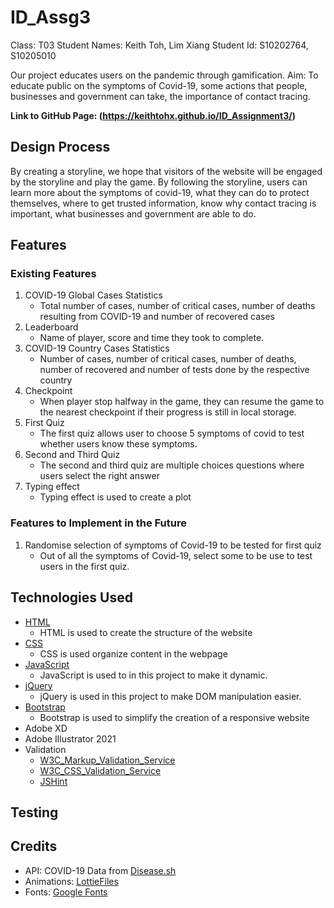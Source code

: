 # ID_Assg3
Class: T03
Student Names: Keith Toh, Lim Xiang
Student Id: S10202764, S10205010

Our project educates users on the pandemic through gamification.
Aim: To educate public on the symptoms of Covid-19, some actions that people, businesses and government can take, the importance of contact tracing.

__Link to GitHub Page: (https://keithtohx.github.io/ID_Assignment3/)__
## Design Process
By creating a storyline, we hope that visitors of the website will be engaged by the storyline and play the game. By following the storyline, users can learn more about the symptoms of covid-19, what they can do to protect themselves, where to get trusted information, know why contact tracing is important, what businesses and government are able to do.
## Features

### Existing Features
1. COVID-19 Global Cases Statistics
    * Total number of cases, number of critical cases, number of deaths resulting from COVID-19 and number of recovered cases
2. Leaderboard
    * Name of player, score and time they took to complete.
3. COVID-19 Country Cases Statistics
    * Number of cases, number of critical cases, number of deaths, number of recovered and number of tests done by the respective country
4. Checkpoint
    * When player stop halfway in the game, they can resume the game to the nearest checkpoint if their progress is still in local storage.
5. First Quiz
    * The first quiz allows user to choose 5 symptoms of covid to test whether users know these symptoms.
6. Second and Third Quiz
    * The second and third quiz are multiple choices questions where users select the right answer
7. Typing effect
    * Typing effect is used to create a plot


### Features to Implement in the Future
1. Randomise selection of symptoms of Covid-19 to be tested for first quiz
   * Out of all the symptoms of Covid-19, select some to be use to test users in the first quiz.
## Technologies Used
* [HTML](https://developer.mozilla.org/en-US/docs/Web/HTML)
  * HTML is used to create the structure of the website
* [CSS](https://developer.mozilla.org/en-US/docs/Web/CSS)
  * CSS is used organize content in the webpage
* [JavaScript](https://www.javascript.com/)
  * JavaScript is used to in this project to make it dynamic.
* [jQuery](https://jquery.com/)
  * jQuery is used in this project to make DOM manipulation easier.
* [Bootstrap](https://getbootstrap.com/)
  * Bootstrap is used to simplify the creation of a responsive website
* Adobe XD
* Adobe Illustrator 2021
* Validation
  * [W3C_Markup_Validation_Service](https://validator.w3.org/)
  * [W3C_CSS_Validation_Service](https://jigsaw.w3.org/css-validator/)
  * [JSHint](https://jshint.com/)
## Testing

## Credits
* API: COVID-19 Data from [Disease.sh](https://disease.sh/docs/)
* Animations: [LottieFiles](https://lottiefiles.com/)
* Fonts: [Google Fonts](https://fonts.google.com/)
